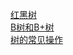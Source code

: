 [红黑树](https://juejin.im/entry/58371f13a22b9d006882902d)         
[B树和B+树](https://blog.csdn.net/login_sonata/article/details/75268075)    
[树的常见操作](https://github.com/suns1824/Algorithm/blob/master/src/Base/tree/java/BaseTree.java)     

